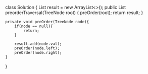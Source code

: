 class Solution {
    List<Integer> result = new ArrayList<>();
    public List<Integer> preorderTraversal(TreeNode root) {
        preOrder(root);
        return result;
    }

    private void preOrder(TreeNode node){
        if(node == null){
            return;
        }

        result.add(node.val);
        preOrder(node.left);
        preOrder(node.right);
    }
}
